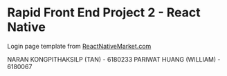 ﻿# Rapid Front End Project 2 - React Native

Login page template from [ReactNativeMarket.com](http://reactnativemarket.com/) 

NARAN KONGPITHAKSILP (TAN) - 6180233
PARIWAT HUANG (WILLIAM) - 6180067
